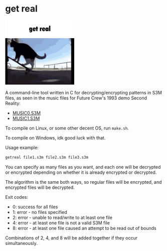 # get real

![get real](getreal.gif)

A command-line tool written in C for decrypting/encrypting patterns in
S3M files, as seen in the music files for Future Crew's 1993 demo Second Reality:
* [MUSIC0.S3M](https://github.com/mtuomi/SecondReality/raw/master/MAIN/MUSIC0.S3M)
* [MUSIC1.S3M](https://github.com/mtuomi/SecondReality/raw/master/MAIN/MUSIC1.S3M)

To compile on Linux, or some other decent OS, run `make.sh`.

To compile on Windows, idk good luck with that.

Usage example:

```bash
getreal file1.s3m file2.s3m file3.s3m
```

You can specify as many files as you want, and each one will be decrypted
or encrypted depending on whether it is already encrypted or decrypted.

The algorithm is the same both ways, so regular files will be encrypted, and
encrypted files will be decrypted.

Exit codes:

* 0: success for all files
* 1: error - no files specified
* 2: error - unable to read/write to at least one file
* 4: error - at least one file is not a valid S3M file
* 8: error - at least one file caused an attempt to be read out of bounds

Combinations of 2, 4, and 8 will be added together if they occur simultaneously.
